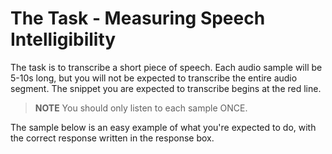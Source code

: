 # The Task - Measuring Speech Intelligibility

The task is to transcribe a short piece of speech. Each audio sample will be
5-10s long, but you will not be expected to transcribe the entire audio segment.
The snippet you are expected to transcribe begins at the red line.

>**NOTE**   You should only listen to each sample ONCE.

The sample below is an easy example of what you're expected to do, with the
correct response written in the response box.
